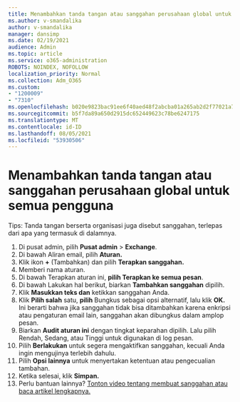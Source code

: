```yaml
---
title: Menambahkan tanda tangan atau sanggahan perusahaan global untuk semua pengguna
ms.author: v-smandalika
author: v-smandalika
manager: dansimp
ms.date: 02/19/2021
audience: Admin
ms.topic: article
ms.service: o365-administration
ROBOTS: NOINDEX, NOFOLLOW
localization_priority: Normal
ms.collection: Adm_O365
ms.custom:
- "1200009"
- "7310"
ms.openlocfilehash: b020e9823bac91ee6f40aed48f2abcba01a265ab2d2f77021a745e69af5a5366
ms.sourcegitcommit: b5f7da89a650d2915dc652449623c78be6247175
ms.translationtype: MT
ms.contentlocale: id-ID
ms.lasthandoff: 08/05/2021
ms.locfileid: "53930506"
---
```

# <a name="add-a-global-company-signature-or-disclaimer-for-all-users"></a>Menambahkan tanda tangan atau sanggahan perusahaan global untuk semua pengguna

Tips: Tanda tangan berserta organisasi juga disebut sanggahan, terlepas dari apa yang termasuk di dalamnya.

1. Di pusat admin, pilih **Pusat admin**  >  **Exchange**.
2. Di bawah Aliran email, pilih **Aturan.**
3. Klik ikon **+** (Tambahkan) dan pilih **Terapkan sanggahan.**
4. Memberi nama aturan.
5. Di bawah Terapkan aturan ini, **pilih Terapkan ke semua pesan**.
6. Di bawah Lakukan hal berikut, biarkan **Tambahkan sanggahan** dipilih.
7. Klik **Masukkan teks dan** ketikkan sanggahan Anda.
8. Klik **Pilih salah** satu, **pilih** Bungkus sebagai opsi alternatif, lalu klik **OK.** Ini berarti bahwa jika sanggahan tidak bisa ditambahkan karena enkripsi atau pengaturan email lain, sanggahan akan dibungkus dalam amplop pesan.
9. Biarkan **Audit aturan ini** dengan tingkat keparahan dipilih. Lalu pilih Rendah, Sedang, atau Tinggi untuk digunakan di log pesan.
10. Pilih **Berlakukan** untuk segera mengaktifkan sanggahan, kecuali Anda ingin mengujinya terlebih dahulu.
11. Pilih **Opsi lainnya** untuk menyertakan ketentuan atau pengecualian tambahan.
12. Ketika selesai, klik **Simpan.**
13. Perlu bantuan lainnya? [Tonton video tentang membuat sanggahan atau baca artikel lengkapnya.](https://support.office.com/article/2d75860f-c527-4352-a7f6-73eba54c0c72?wt.mc_id=Chat_GlobalSignature)